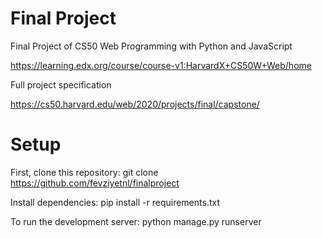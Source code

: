 # Final Project

Final Project of CS50 Web Programming with Python and JavaScript

https://learning.edx.org/course/course-v1:HarvardX+CS50W+Web/home

Full project specification

https://cs50.harvard.edu/web/2020/projects/final/capstone/

# Setup

First, clone this repository:
   git clone https://github.com/fevziyetnl/finalproject

Install dependencies:
   pip install -r requirements.txt

To run the development server:
   python manage.py runserver
